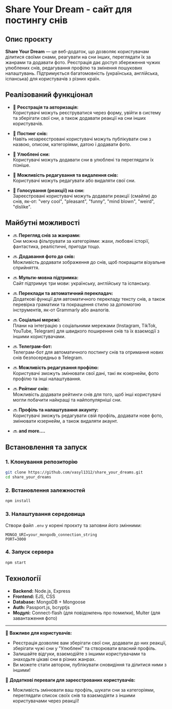 

# Share Your Dream - сайт для постингу снів

## Опис проєкту  
**Share Your Dream** — це веб-додаток, що дозволяє користувачам ділитися своїми снами, реагувати на сни інших, переглядати їх за жанрами та додавати фото. Реєстрація дає доступ збереження чужих улюблених снів, редагування профілю та змінення пошукових налаштувань. Підтримується багатомовність (українська, англійська, іспанська) для користувачів з різних країн.

## Реалізований функціонал  
- 🔹 **Реєстрація та авторизація:**  
  Користувачі можуть реєструватися через форму, увійти в систему та зберігати свої сни, а також додавати реакції на сни інших користувачів.

- 🔹 **Постинг снів:**  
 Навіть незареєстровані користувачі можуть публікувати сни з назвою, описом, категоріями, датою і додавати фото.

- 🔹 **Улюблені сни:**  
  Користувачі можуть додавати сни в улюблені та переглядати їх пізніше.

- 🔹 **Можливість редагування та видалення снів:**  
  Користувачі можуть редагувати або видаляти свої сни.

- 🔹 **Голосування (реакції) на сни:**  
  Зареєстровані користувачі можуть додавати реакції (смайли) до снів, як-от: "very cool", "pleasant", "funny", "mind blown", "weird", "dislike".

## Майбутні можливості  

- 🔜 **Перегляд снів за жанрами:**  
  Сни можна фільтрувати за категоріями: жахи, любовні історії, фантастика, реалістичні, пригоди тощо.

- 🔜 **Додавання фото до снів:**  
  Можливість додавати зображення до снів, щоб покращити візуальне сприйняття.

- 🔜 **Мульти-мовна підтримка:**  
  Сайт підтримує три мови: українську, англійську та іспанську.

- 🔜 **Переклади та автоматичний перекладач:**  
  Додаткові функції для автоматичного перекладу тексту снів, а також перевірка граматики та покращення стилю за допомогою інструментів, як-от Grammarly або аналогів.

- 🔜 **Соціальні мережі:**  
  Плани на інтеграцію з соціальними мережами (Instagram, TikTok, YouTube, Telegram) для швидкого поширення снів та їх взаємодії з іншими користувачами.

- 🔜 **Телеграм-бот:**  
  Телеграм-бот для автоматичного постингу снів та отримання нових снів безпосередньо в Telegram.

- 🔜 **Можливість редагування профілю:**  
  Користувачі зможуть змінювати свої дані, такі як юзернейм, фото профілю та інші налаштування.

- 🔜 **Рейтинг снів:**  
  Можливість додавати рейтинги снів для того, щоб інші користувачі могли побачити найкращі та найпопулярніші сни.

- 🔜 **Профіль та налаштування акаунту:**  
  Користувачі зможуть редагувати свій профіль, додавати нове фото, змінювати юзернейм, а також видаляти акаунт.

- 🔜 **and more....**


## Встановлення та запуск  

### 1. Клонування репозиторію  
```sh
git clone https://github.com/vasyl1312/share_your_dreams.git
cd share_your_dreams
```

### 2. Встановлення залежностей  
```sh
npm install
```

### 3. Налаштування середовища  
Створи файл `.env` у корені проєкту та заповни його змінними:  
```
MONGO_URI=your_mongodb_connection_string
PORT=3000
```

### 4. Запуск сервера  
```sh
npm start
```

## Технології  
- **Backend:** Node.js, Express  
- **Frontend:** EJS, CSS  
- **Database:** MongoDB + Mongoose  
- **Auth:** Passport.js, bcryptjs  
- **Модулі:** Connect-flash (для повідомлень про помилки), Multer (для завантаження фото)

---

🎯 **Важливе для користувачів:**  
- Реєстрація дозволяє вам зберігати свої сни, додавати до них реакції, зберігати чужі сни у "Улюблені" та створювати власний профіль.
- Залишайте відгуки, взаємодійте з іншими користувачами та знаходьте цікаві сни в різних жанрах.
- Ви можете стати автором, публікувати сновидіння та ділитися ними з іншими!

🔹 **Додаткові переваги для зареєстрованих користувачів:**  
- Можливість змінювати ваш профіль, шукати сни за категоріями, переглядати список своїх снів та взаємодіяти з іншими користувачами через реакції!
